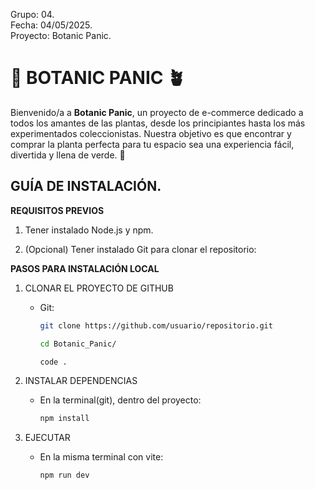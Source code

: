 Grupo: 04.  
Fecha: 04/05/2025.  
Proyecto: Botanic Panic.

# 🌿 BOTANIC PANIC 🪴

Bienvenido/a a **Botanic Panic**, un proyecto de e-commerce dedicado a todos los amantes de las plantas, desde los principiantes hasta los más experimentados coleccionistas. Nuestra objetivo es que encontrar y comprar la planta perfecta para tu espacio sea una experiencia fácil, divertida y llena de verde. 🌿

## GUÍA DE INSTALACIÓN.


**REQUISITOS PREVIOS**

1. Tener instalado Node.js y npm.

2. (Opcional) Tener instalado Git para clonar el repositorio:


**PASOS PARA INSTALACIÓN LOCAL**


1. CLONAR EL PROYECTO DE GITHUB
   - Git:
     ```bash
     git clone https://github.com/usuario/repositorio.git
     ```
     ```bash
     cd Botanic_Panic/
     ```
     ```bash
     code .
     ```

2. INSTALAR DEPENDENCIAS
   - En la terminal(git), dentro del proyecto:
     ```bash
     npm install
     ```

3. EJECUTAR 
   - En la misma terminal con vite:
     ```bash
     npm run dev
     ```

